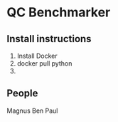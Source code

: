 # QC Benchmarker

## Install instructions
1. Install Docker
2. docker pull python
3. 

## People
Magnus
Ben
Paul
